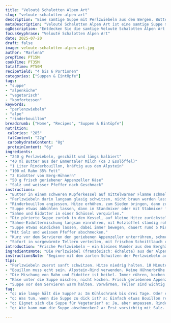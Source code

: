 ```yaml
---
title: "Velouté Schalotten Alpen Art"
slug: "veloute-schalotten-alpen-art"
description: "Eine samtige Suppe mit Perlzwiebeln aus den Bergen. Butter und Bouillon, dann Sahne mit Eidotter. Statt Huhn, feiner Bouillon vom Alpstein-Rind. Appenzeller am Schluss reiben, bringt Würze. Langsam geschmort, weich, genügend Zeit für Bergluft-Geschmack. Ohne Mehl, kein Gluten, sanft sämig mit wenig Hitze, typisch alpine Küche. Perfekt für kalte Abende in der Alphütte."
metaDescription: "Velouté Schalotten Alpen Art ist eine samtige Suppe mit Perlzwiebeln und Appenzeller Käse. Ideal für kalte Abende in den Alpen."
ogDescription: "Entdecken Sie die samtige Velouté Schalotten Alpen Art. Ein echtes Alpenrezept mit frischen Zutaten. Der Berggeschmack direkt in Ihrer Schüssel."
focusKeyphrase: "Velouté Schalotten Alpen Art"
date: 2025-07-20
draft: false
image: veloute-schalotten-alpen-art.jpg
author: "Marlena"
prepTime: PT15M
cookTime: PT35M
totalTime: PT50M
recipeYield: "4 bis 6 Portionen"
categories: ["Suppen & Eintöpfe"]
tags:
- "suppe"
- "alpenküche"
- "vegetarisch"
- "komfortessen"
keywords:
- "perlenzwiebeln"
- "alpe"
- "rinderbouillon"
breadcrumb: ["Home", "Recipes", "Suppen & Eintöpfe"]
nutrition: 
 calories: "285"
 fatContent: "22g"
 carbohydrateContent: "8g"
 proteinContent: "6g"
ingredients:
- "240 g Perlzwiebeln, geschält und längs halbiert"
- "40 ml Butter aus der Emmentaler Milch (ca 3 Esslöffel)"
- "1 Liter Rinderbouillon, kräftig aus dem Alpstein"
- "100 ml Rahm 35% Fett"
- "3 Eidotter von Berg-Hühnern"
- "50 g frisch geriebener Appenzeller Käse"
- "Salz und weisser Pfeffer nach Geschmack"
instructions:
- "Butter in einem schweren Kupferkessel auf mittelwarmer Flamme schmelzen."
- "Perlzwiebeln darin langsam glasig schwitzen, nicht braun werden lassen, ca 10 Minuten."
- "Rinderbouillon angiessen, Hitze erhöhen, zum Sieden bringen, dann zugedeckt 25 Minuten sanft köcheln lassen."
- "Suppe etwas abkühlen lassen, dann im Standmixer oder mit Stabmixer fein pürieren."
- "Sahne und Eidotter in einer Schüssel verquirlen."
- "Die pürierte Suppe zurück in den Kessel, auf kleine Hitze zurückstellen."
- "Sahne-Eidottermischung langsam einrühren, mit Holzlöffel ständig rühren, darauf achten, dass die Suppe nicht aufkocht, sonst gerinnt die Creme."
- "Suppe etwas eindicken lassen, dabei immer bewegen, dauert rund 5 Minuten."
- "Mit Salz und weissem Pfeffer abschmecken."
- "Kurz vor dem Servieren den geriebenen Appenzeller unterrühren, schmelzen lassen, nicht mehr kochen."
- "Sofort in vorgewärmte Tellern verteilen, mit frischem Schnittlauch oder Alpengräsern garnieren."
introduction: "Frische Perlzwiebeln — ein kleines Wunder aus den Berghängen. Kein Industriezwiebel, sondern diese feinen, dickeren von der Alpwiese. Sanft geschmort in kräftiger Butter, zieht langsam die Wärme ein. Dazu eine Bouillon aus echtem Alpstein-Rind, keine austauschbare Hühnerbrühe. Der Berg hat seinen eigenen Geschmack. Nicht hetzen, Zeit nehmen, ein wenig Ruhe auf dem Holzofen, während die Suppe langsam dunkler und aromatischer wird. Dann das letzte Ritual: Eidotter und Rahm, das zaubert die cremige, fast samtige Textur. Die Hitze darf nie zu viel sein, hört auf die Suppe, hört auf die Berge. Appenzeller, frisch gerieben, noch warm, verschmilzt mit der Suppe. Ein kleiner Hauch vom Alp, eingefangen im Löffel. In der Alphütte, bei Kälte und Nebel draussen, wärmt das durch und durch."
ingredientsNote: "Die Perlzwiebel (französisch: échalote) aus der Alpenregion ist etwas kleiner und milder als die klassische Hauszwiebel. Butter aus der Emmentaler Milch bringt milde Frische, die nicht überdeckt, sondern sanft umhüllt. Die Rinderbouillon muss unabdingbar aus regionalem Alpstein-Rind sein, tief und nicht zu salzig, ein Stoff mit Substanz. Rahm 35 % ist Standard, saisonal falls möglich von einem kleinen Bauernhof her. Eidotter richtig trennen, keine Spuren vom Eiweiss, sonst stockt die Suppe. Appenzeller hingegen, frisch gerieben, ist der finale Bergkick – nicht zu viel, etwa 50 Gramm, bringt die nussige Würze und den typischen Schmelz. Salz sparsam, da die Suppe mit Bouillon und Käse schon würzig wird. Wer‘s mag, kann frischen Schnittlauch oder Alpine Kräuter darüber streuen – das ist kein Must, gibt aber Farbe und Frische."
instructionsNote: "Beginne mit dem zarten Schwitzen der Perlzwiebeln auf mittlerer Wärme im schweren Topf – Kupfer eignet sich bestens, da es gleichmässig und schonend erwärmt. Braun werden vermeiden, es soll sanft und honigfarben, weich werden. Dann die kräftige Bouillon angiessen, das Slow-Cooking über mindestens 25 Minuten lässt die Zwiebeln richtig aufgehen. Mixen danach sorgfältig, damit keine Stücke bleiben – ein feines Sieb kann zwischendurch helfen. Jetzt die Temperatur reduzieren. Das Zusammenspiel von Rahm und Eidottern will langsam und stetig unter ständigem Rühren eingearbeitet werden. Holzlöffel verwenden, keine Metallinstrumente, sonst könnte die Temperatur zu hoch steigen. Niemals kochen, schwenken und etwas Zeit für das natürliche Eindicken geben. Abschmecken zum Schluss. Der geriebene Appenzeller wird unter die noch warme Suppe eingerührt, direkt vor dem Servieren. Er darf nicht schmelzen und zugleich ausgelöst werden. Auf vorgewärmte Teller geben, so bleibt alles warm, während draussen die Nacht in den Bergen einfällt."
tips:
- "Perlzwiebeln zuerst sanft schwitzen. Hitze niedrig halten. 10 Minuten, glasig, nicht braun. Kupferkessel funktioniert bestens. Cremig wird das Aroma, weniger Holzgeschmack."
- "Bouillon muss echt sein. Alpstein-Rind verwenden. Keine Hühnerbrühe. Rinderbouillon muss kräftig und wohlschmeckend sein. Geschmack des Berges zählt. Langsam köcheln, nicht hastig verarbeiten."
- "Die Mischung von Rahm und Eidotter ist heikel. Immer rühren, kochen vermeiden. Holzlöffel nehmen, Metall kann Temperatur erhöhen. 5 Minuten warten, sanft eindicken lassen. Sabbernd gut."
- "Käse unter die Suppe mischen, nicht kochen. Frisch geriebenen Appenzeller. Schmelzen, aber nicht zu viel Hitze. 50 Gramm reichen. Das gibt den typischen alpine Schmelz und Geschmack."
- "Suppe vor dem Servieren warm halten. Vorwärmen, Teller sind wichtig. Mit frischem Schnittlauch garnieren, wenn vorhanden. Alpine Kräuter sind eine gute Wahl. Ein bisschen Farbe tut gut."
faq:
- "q: Wie lange hält die Suppe? a: Im Kühlschrank bis drei Tage. Oder einfrieren. Halbe Portionen, leicht aufwärmen. Nicht zu lange, sonst verliert sie den Geschmack."
- "q: Was tun, wenn die Suppe zu dick ist? a: Einfach etwas Bouillon rein. Langsam einrühren. Nach Geschmack. Oder etwas mehr Sahne. Das gibt wieder die cremige Konsistenz."
- "q: Eignet sich die Suppe für Vegetarier? a: Ja, aber anpassen. Rinderbouillon weglassen. Gemüsebrühe benutzen. Dann die anderen Zutaten gleich belassen. Das Aroma bleibt gut."
- "q: Wie kann man die Suppe abschmecken? a: Erst vorsichtig mit Salz. Wenig verwenden, die Bouillon hat Geschmack. Dann nüchtern den Pfeffer zur Wirkung kommen lassen. Vorsicht mit der Schärfe."

---
```

